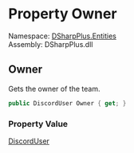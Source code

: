 # Property Owner

Namespace: [DSharpPlus.Entities](DSharpPlus.Entities.md)  
Assembly: DSharpPlus.dll

## <a id="DSharpPlus_Entities_DiscordTeam_Owner"></a>Owner

Gets the owner of the team.

```csharp
public DiscordUser Owner { get; }
```

### Property Value

[DiscordUser](DSharpPlus.Entities.DiscordUser.md)

